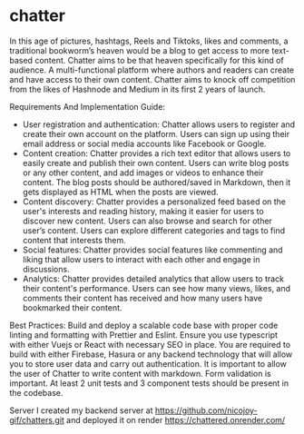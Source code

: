 # chatter
In this age of pictures, hashtags, Reels and Tiktoks, likes and comments, a traditional bookworm’s heaven would be a blog to get access to more text-based content. Chatter aims to be that heaven specifically for this kind of audience. A multi-functional platform where authors and readers can create and have access to their own content. Chatter aims to knock off competition from the likes of Hashnode and Medium in its first 2 years of launch.

Requirements And Implementation Guide: 
- User registration and authentication:
Chatter allows users to register and create their own account on the platform. Users can sign up using their email address or social media accounts like Facebook or Google. 
- Content creation:
Chatter provides a rich text editor that allows users to easily create and publish their own content. Users can write blog posts or any other content, and add images or videos to enhance their content. The blog posts should be authored/saved in Markdown, then it gets displayed as HTML when the posts are viewed.
- Content discovery:
Chatter provides a personalized feed based on the user's interests and reading history, making it easier for users to discover new content. Users can also browse and search for other user’s content. Users can explore different categories and tags to find content that interests them. 
- Social features:
Chatter provides social features like commenting and liking that allow users to interact with each other and engage in discussions. 
- Analytics:
Chatter provides detailed analytics that allow users to track their content's performance. Users can see how many views, likes, and comments their content has received and how many users have bookmarked their content.

Best Practices: 
Build and deploy a scalable code base with proper code linting and formatting with Prettier and Eslint.
Ensure you use typescript with either Vuejs or React with necessary SEO in place.
You are required to build with either Firebase, Hasura or any backend technology that will allow you to store user data and carry out authentication.
It is important to allow the user of Chatter to write content with markdown.
Form validation is important.
At least 2 unit tests and 3 component tests should be present in the codebase.

Server
I created my backend server at https://github.com/nicojoy-gif/chatters.git and deployed it on render https://chattered.onrender.com/
